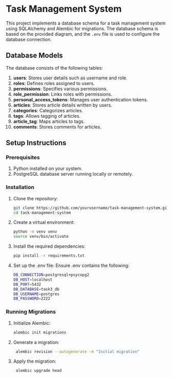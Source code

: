 # Task Management System

This project implements a database schema for a task management system using SQLAlchemy and Alembic for migrations. The database schema is based on the provided diagram, and the `.env` file is used to configure the database connection.

## Database Models

The database consists of the following tables:

1. **users**: Stores user details such as username and role.
2. **roles**: Defines roles assigned to users.
3. **permissions**: Specifies various permissions.
4. **role_permission**: Links roles with permissions.
5. **personal_access_tokens**: Manages user authentication tokens.
6. **articles**: Stores article details written by users.
7. **categories**: Categorizes articles.
8. **tags**: Allows tagging of articles.
9. **article_tag**: Maps articles to tags.
10. **comments**: Stores comments for articles.

## Setup Instructions

### Prerequisites

1. Python installed on your system.
2. PostgreSQL database server running locally or remotely.

### Installation

1. Clone the repository:
   ```bash
   git clone https://github.com/yourusername/task-management-system.git
   cd task-management-system
2. Create a virtual environment:
   ```bash
   python -m venv venv
   source venv/bin/activate
   
3. Install the required dependencies:
   
   ```bash
   pip install -r requirements.txt
4. Set up the .env file: Ensure .env contains the following:
   
   ```bash
   DB_CONNECTION=postgresql+psycopg2
   DB_HOST=localhost
   DB_PORT=5432
   DB_DATABASE=task3_db
   DB_USERNAME=postgres
   DB_PASSWORD=2222
   
### Running Migrations

1. Initialize Alembic:
   
   ```bash
   alembic init migrations

2. Generate a migration:
   
   ```bash
    alembic revision --autogenerate -m "Initial migration"
   
3. Apply the migration:
   
   ```bash
    alembic upgrade head

